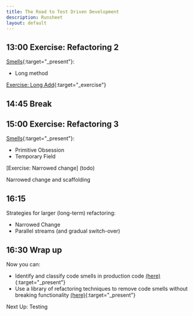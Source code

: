 ```yaml
---
title: The Road to Test Driven Development
description: Runsheet
layout: default
---
```


## 13:00 Exercise: Refactoring 2

[Smells](https://refactoring.guru/refactoring/smells){:target="_present"}:
- Long method


[Exercise: Long Add](https://pete-the-programmer.com/tdd-ex-refactor2/){:target="_exercise"}

## 14:45 Break

## 15:00 Exercise: Refactoring 3


[Smells](https://refactoring.guru/refactoring/smells){:target="_present"}:
- Primitive Obsession
- Temporary Field

[Exercise: Narrowed change] (todo)

Narrowed change and scaffolding

## 16:15

Strategies for larger (long-term) refactoring:
- Narrowed Change
- Parallel streams (and gradual switch-over)


## 16:30 Wrap up

Now you can: 
- Identify and classify code smells in production code [(here)](https://refactoring.guru/refactoring/smells){:target="_present"}
- Use a library of refactoring techniques to remove code smells without breaking functionality [(here)](https://refactoring.guru/refactoring/techniques){:target="_present"}

Next Up: Testing
